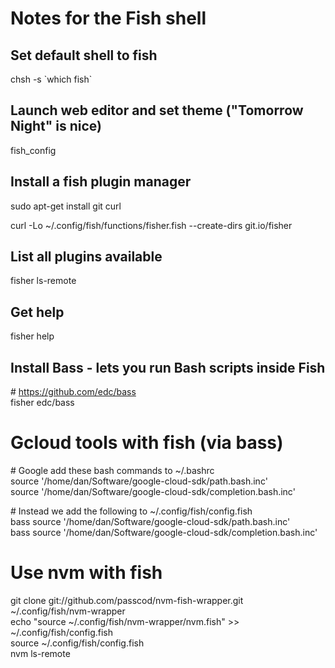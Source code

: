 # Notes for the Fish shell

## Set default shell to fish
chsh -s \`which fish\`

## Launch web editor and set theme ("Tomorrow Night" is nice)
fish_config

## Install a fish plugin manager
sudo apt-get install git curl

curl -Lo ~/.config/fish/functions/fisher.fish --create-dirs git.io/fisher

## List all plugins available
fisher ls-remote

## Get help
fisher help

## Install Bass - lets you run Bash scripts inside Fish
\# https://github.com/edc/bass<br/>
fisher edc/bass

# Gcloud tools with fish (via bass)
\# Google add these bash commands to ~/.bashrc<br/>
source '/home/dan/Software/google-cloud-sdk/path.bash.inc'<br/>
source '/home/dan/Software/google-cloud-sdk/completion.bash.inc'

\# Instead we add the following to ~/.config/fish/config.fish<br/>
bass source '/home/dan/Software/google-cloud-sdk/path.bash.inc'<br/>
bass source '/home/dan/Software/google-cloud-sdk/completion.bash.inc'

# Use nvm with fish
git clone git://github.com/passcod/nvm-fish-wrapper.git ~/.config/fish/nvm-wrapper<br/>
echo "source ~/.config/fish/nvm-wrapper/nvm.fish" >> ~/.config/fish/config.fish<br/>
source ~/.config/fish/config.fish<br/>
nvm ls-remote




